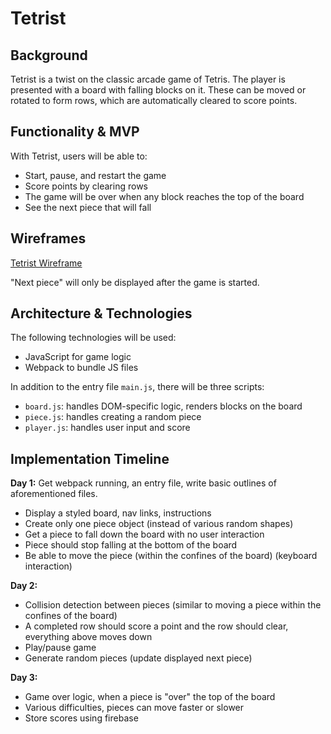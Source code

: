 # Tetrist

## Background

Tetrist is a twist on the classic arcade game of Tetris. The player is presented with a board with falling blocks on it. These can be moved or rotated to form rows, which are automatically cleared to score points.

## Functionality & MVP

With Tetrist, users will be able to:
  * Start, pause, and restart the game
  * Score points by clearing rows
  * The game will be over when any block reaches the top of the board
  * See the next piece that will fall

## Wireframes

[Tetrist Wireframe](http://res.cloudinary.com/procify/image/upload/v1516179907/Tetrist_gkajng.png)

"Next piece" will only be displayed after the game is started.

## Architecture & Technologies

The following technologies will be used:
  * JavaScript for game logic
  * Webpack to bundle JS files

In addition to the entry file `main.js`, there will be three scripts:
  * `board.js`: handles DOM-specific logic, renders blocks on the board
  * `piece.js`: handles creating a random piece
  * `player.js`: handles user input and score

## Implementation Timeline

**Day 1:** Get webpack running, an entry file, write basic outlines of aforementioned files.
  * Display a styled board, nav links, instructions
  * Create only one piece object (instead of various random shapes)
  * Get a piece to fall down the board with no user interaction
  * Piece should stop falling at the bottom of the board
  * Be able to move the piece (within the confines of the board) (keyboard interaction)

**Day 2:**
  * Collision detection between pieces (similar to moving a piece within the confines of the board)
  * A completed row should score a point and the row should clear, everything above moves down
  * Play/pause game
  * Generate random pieces (update displayed next piece)

**Day 3:**
  * Game over logic, when a piece is "over" the top of the board
  * Various difficulties, pieces can move faster or slower
  * Store scores using firebase
